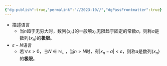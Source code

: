 ```yaml
---
{"dg-publish":true,"permalink":"//2023-10//","dgPassFrontmatter":true}
---
```


- 描述语言
	- 当$n$趋于无穷大时，数列$\{x_n\}$的一般项$x_n$无限趋于固定的常数$a$，则称$a$是数列$\{x_n\}$的**极限**。
- $\varepsilon - N$语言
	- 若$\forall \varepsilon >0$，$\exists N \in \mathbb{N}_+$ ，当$n>N$时，有$|x_n-a|<\varepsilon$，则称$a$是数列$\{x_n\}$的**极限**。